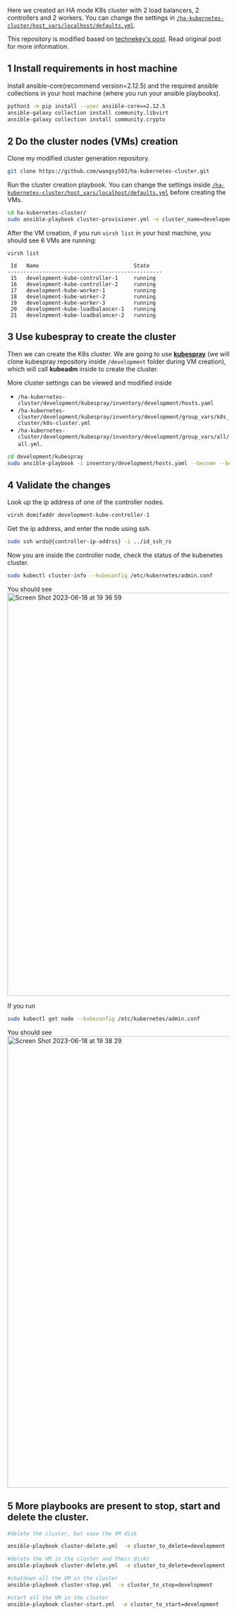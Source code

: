 Here we created an HA mode K8s cluster with 2 load balancers, 2 controllers and 2 workers. You can change the settings in [`/ha-kubernetes-cluster/host_vars/localhost/defaults.yml`](https://github.com/wangsy503/ha-kubernetes-cluster/blob/master/host_vars/localhost/defaults.yml). 

This repository is modified based on [technekey's post](https://technekey.com/automated-kubernetes-cluster-creation-using-libvert-and-kubespray/). Read original post for more information.

## 1 Install requirements in host machine

Install ansible-core(recommend version=2.12.5) and the required ansible collections in your host machine (where you run your ansible playbooks).
```bash
python3 -m pip install --user ansible-core==2.12.5
ansible-galaxy collection install community.libvirt
ansible-galaxy collection install community.crypto
```

## 2 Do the cluster nodes (VMs) creation

Clone my modified cluster generation repository.
```bash
git clone https://github.com/wangsy503/ha-kubernetes-cluster.git
```

Run the cluster creation playbook. You can change the settings inside [`/ha-kubernetes-cluster/host_vars/localhost/defaults.yml`](https://github.com/wangsy503/ha-kubernetes-cluster/blob/master/host_vars/localhost/defaults.yml) before creating the VMs.
```bash
cd ha-kubernetes-cluster/ 
sudo ansible-playbook cluster-provisioner.yml -e cluster_name=development
```
After the VM creation, if you run `virsh list` in your host machine, you should see 6 VMs are running:
```
virsh list

 Id   Name                              State
-------------------------------------------------
 15   development-kube-controller-1     running
 16   development-kube-controller-2     running
 17   development-kube-worker-1         running
 18   development-kube-worker-2         running
 19   development-kube-worker-3         running
 20   development-kube-loadbalancer-1   running
 21   development-kube-loadbalancer-2   running
```


## 3 Use kubespray to create the cluster

Then we can create the K8s cluster. We are going to use [**kubespray**](https://kubespray.io/) (we will clone kubespray repository inside `/development` folder during VM creation), which will call **kubeadm** inside to create the cluster.

More cluster settings can be viewed and modified inside 
- `/ha-kubernetes-cluster/development/kubespray/inventory/development/hosts.yaml`
- `/ha-kubernetes-cluster/development/kubespray/inventory/development/group_vars/k8s_cluster/k8s-cluster.yml`
- `/ha-kubernetes-cluster/development/kubespray/inventory/development/group_vars/all/all.yml`.



```bash
cd development/kubespray 
sudo ansible-playbook -i inventory/development/hosts.yaml --become --become-user=root cluster.yml -u wrds --private-key ../id_ssh_rsa
```

## 4 Validate the changes

Look up the ip address of one of the controller nodes.
```bash
virsh domifaddr development-kube-controller-1
```

Get the ip address, and enter the node using ssh.
```bash
sudo ssh wrds@{controller-ip-addrss} -i ../id_ssh_rs
```

Now you are inside the controller node, check the status of the kubenetes cluster.
```bash
sudo kubectl cluster-info --kubeconfig /etc/kubernetes/admin.conf
```

You should see
<img width="912" alt="Screen Shot 2023-06-18 at 19 36 59" src="https://github.com/wangsy503/ha-kubernetes-cluster/assets/46682066/db7f5461-cfe2-4cbc-9d23-f38b91421f75">


If you run 
```bash
sudo kubectl get node --kubeconfig /etc/kubernetes/admin.conf
```

You should see
<img width="1022" alt="Screen Shot 2023-06-18 at 19 38 29" src="https://github.com/wangsy503/ha-kubernetes-cluster/assets/46682066/d9c59708-02bf-4d9c-8986-307b7cd107ec">

## 5 More playbooks are present to stop, start and delete the cluster.
```bash
#delete the cluster, but save the VM disk

ansible-playbook cluster-delete.yml  -e cluster_to_delete=development

#delete the VM in the cluster and their disks
ansible-playbook cluster-delete.yml  -e cluster_to_delete=development  -e delete_disk=true

#shutdown all the VM in the cluster
ansible-playbook cluster-stop.yml  -e cluster_to_stop=development

#start all the VM in the cluster
ansible-playbook cluster-start.yml  -e cluster_to_start=development
```
